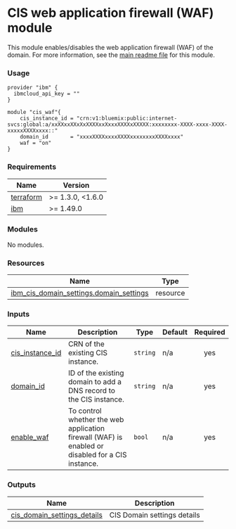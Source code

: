 # CIS web application firewall (WAF) module

This module enables/disables the web application firewall (WAF) of the domain. For more information, see the [main readme file](https://github.com/terraform-ibm-modules/terraform-ibm-cis/tree/main/docs/README.md) for this module.

### Usage
```
provider "ibm" {
  ibmcloud_api_key = ""
}

module "cis_waf"{
    cis_instance_id = "crn:v1:bluemix:public:internet-svcs:global:a/xxXXxxXXxXxXXXXxxXxxxXXXXxXXXXX:xxxxxxxx-XXXX-xxxx-XXXX-xxxxxXXXXxxxx::"
    domain_id       = "xxxxXXXXxxxxXXXXxxxxxxxxXXXXxxxx"
    waf = "on"
}
```

<!-- BEGINNING OF PRE-COMMIT-TERRAFORM DOCS HOOK -->
### Requirements

| Name | Version |
|------|---------|
| <a name="requirement_terraform"></a> [terraform](#requirement\_terraform) | >= 1.3.0, <1.6.0 |
| <a name="requirement_ibm"></a> [ibm](#requirement\_ibm) | >= 1.49.0 |

### Modules

No modules.

### Resources

| Name | Type |
|------|------|
| [ibm_cis_domain_settings.domain_settings](https://registry.terraform.io/providers/IBM-Cloud/ibm/latest/docs/resources/cis_domain_settings) | resource |

### Inputs

| Name | Description | Type | Default | Required |
|------|-------------|------|---------|:--------:|
| <a name="input_cis_instance_id"></a> [cis\_instance\_id](#input\_cis\_instance\_id) | CRN of the existing CIS instance. | `string` | n/a | yes |
| <a name="input_domain_id"></a> [domain\_id](#input\_domain\_id) | ID of the existing domain to add a DNS record to the CIS instance. | `string` | n/a | yes |
| <a name="input_enable_waf"></a> [enable\_waf](#input\_enable\_waf) | To control whether the web application firewall (WAF) is enabled or disabled for a CIS instance. | `bool` | n/a | yes |

### Outputs

| Name | Description |
|------|-------------|
| <a name="output_cis_domain_settings_details"></a> [cis\_domain\_settings\_details](#output\_cis\_domain\_settings\_details) | CIS Domain settings details |
<!-- END OF PRE-COMMIT-TERRAFORM DOCS HOOK -->
